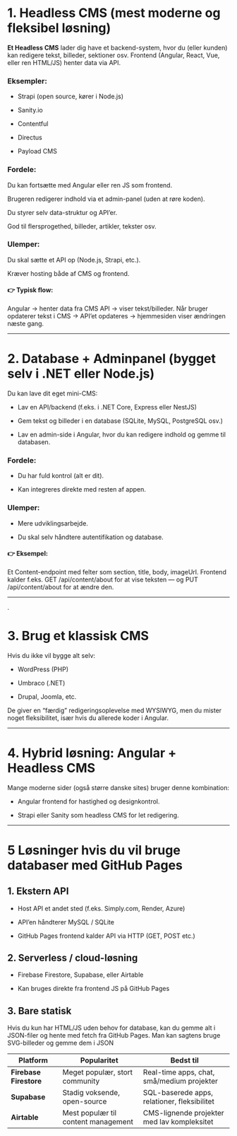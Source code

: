 # 1. Headless CMS (mest moderne og fleksibel løsning)

**Et Headless CMS** lader dig have et backend-system, hvor du (eller kunden) kan redigere tekst, billeder, sektioner osv.
Frontend (Angular, React, Vue, eller ren HTML/JS) henter data via API.

### Eksempler:

- Strapi (open source, kører i Node.js)

- Sanity.io

- Contentful

- Directus

- Payload CMS

### Fordele:

Du kan fortsætte med Angular eller ren JS som frontend.

Brugeren redigerer indhold via et admin-panel (uden at røre koden).

Du styrer selv data-struktur og API’er.

God til flersprogethed, billeder, artikler, tekster osv.

### Ulemper:

Du skal sætte et API op (Node.js, Strapi, etc.).

Kræver hosting både af CMS og frontend.

#### 👉 Typisk flow:

   Angular → henter data fra CMS API → viser tekst/billeder.
Når bruger opdaterer tekst i CMS → API’et opdateres → hjemmesiden viser ændringen næste gang.


---


# 2. Database + Adminpanel (bygget selv i .NET eller Node.js)

Du kan lave dit eget mini-CMS:

- Lav en API/backend (f.eks. i .NET Core, Express eller NestJS)

- Gem tekst og billeder i en database (SQLite, MySQL, PostgreSQL osv.)

- Lav en admin-side i Angular, hvor du kan redigere indhold og gemme til databasen.

### Fordele:

- Du har fuld kontrol (alt er dit).

- Kan integreres direkte med resten af appen.

### Ulemper:

- Mere udviklingsarbejde.

- Du skal selv håndtere autentifikation og database.

#### 👉 Eksempel:
Et Content-endpoint med felter som section, title, body, imageUrl.
Frontend kalder f.eks. GET /api/content/about for at vise teksten — og PUT /api/content/about for at ændre den.

---

.

# 3. Brug et klassisk CMS

Hvis du ikke vil bygge alt selv:

- WordPress (PHP)

- Umbraco (.NET)

- Drupal, Joomla, etc.

De giver en “færdig” redigeringsoplevelse med WYSIWYG, men du mister noget fleksibilitet, især hvis du allerede koder i Angular.

---

# 4. Hybrid løsning: Angular + Headless CMS

Mange moderne sider (også større danske sites) bruger denne kombination:

- Angular frontend for hastighed og designkontrol.

- Strapi eller Sanity som headless CMS for let redigering.

---


# 5 Løsninger hvis du vil bruge databaser med GitHub Pages

## 1. Ekstern API   
- Host API et andet sted (f.eks. Simply.com, Render, Azure)

- API’en håndterer MySQL / SQLite

- GitHub Pages frontend kalder API via HTTP (GET, POST etc.)

## 2. Serverless / cloud-løsning

- Firebase Firestore, Supabase, eller Airtable

- Kan bruges direkte fra frontend JS på GitHub Pages

## 3. Bare statisk

Hvis du kun har HTML/JS uden behov for database, kan du gemme alt i JSON-filer og hente med fetch fra GitHub Pages. Man kan sagtens bruge SVG-billeder og gemme dem i JSON


| Platform               | Popularitet                         | Bedst til                                    |
| ---------------------- | ----------------------------------- | -------------------------------------------- |
| **Firebase Firestore** | Meget populær, stort community      | Real-time apps, chat, små/medium projekter   |
| **Supabase**           | Stadig voksende, open-source        | SQL-baserede apps, relationer, fleksibilitet |
| **Airtable**           | Mest populær til content management | CMS-lignende projekter med lav kompleksitet  |

